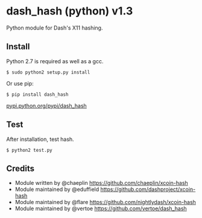 dash_hash (python) v1.3
===========================

Python module for Dash's X11 hashing.


Install
-------

Python 2.7 is required as well as a gcc.

    $ sudo python2 setup.py install

Or use pip:

    $ pip install dash_hash

[pypi.python.org/pypi/dash_hash](https://pypi.python.org/pypi/dash_hash)

Test
-------

After installation, test hash.

    $ python2 test.py

Credits
-------

* Module written by @chaeplin https://github.com/chaeplin/xcoin-hash
* Module maintained by @eduffield https://github.com/dashproject/xcoin-hash
* Module maintained by @flare https://github.com/nightlydash/xcoin-hash
* Module maintained by @vertoe https://github.com/vertoe/dash_hash
